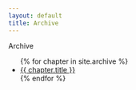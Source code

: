 ```yaml
---
layout: default
title: Archive
---
```


<div class="glitch" data-text="Archive">Archive</div>

<div class="flex-container">
    <div class="flex-child simple-list">
        <ul> 
            {% for chapter in site.archive %}
                <li>
                <a href="{{ site.baseurl }}{{ chapter.url }}">{{ chapter.title }}</a>
                </li>
            {% endfor %}
        </ul>
    </div>
    <div class="flex-child" >
    </div>
</div>
